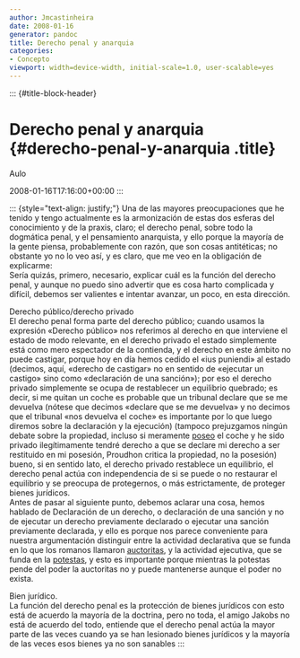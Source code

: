 ```yaml
---
author: Jmcastinheira
date: 2008-01-16
generator: pandoc
title: Derecho penal y anarquia
categories:
- Concepto
viewport: width=device-width, initial-scale=1.0, user-scalable=yes
---
```


::: {#title-block-header}
# Derecho penal y anarquia {#derecho-penal-y-anarquia .title}

Aulo

2008-01-16T17:16:00+00:00
:::

::: {style="text-align: justify;"}
Una de las mayores preocupaciones que he tenido y tengo actualmente es
la armonización de estas dos esferas del conocimiento y de la praxis,
claro; el derecho penal, sobre todo la dogmática penal, y el pensamiento
anarquista, y ello porque la mayoría de la gente piensa, probablemente
con razón, que son cosas antitéticas; no obstante yo no lo veo así, y es
claro, que me veo en la obligación de explicarme:\
Sería quizás, primero, necesario, explicar cuál es la función del
derecho penal, y aunque no puedo sino advertir que es cosa harto
complicada y difícil, debemos ser valientes e intentar avanzar, un poco,
en esta dirección.

Derecho público/derecho privado\
El derecho penal forma parte del derecho público; cuando usamos la
expresión «Derecho público» nos referimos al derecho en que interviene
el estado de modo relevante, en el derecho privado el estado simplemente
está como mero espectador de la contienda, y el derecho en este ámbito
no puede castigar, porque hoy en día hemos cedido el «ius puniendi» al
estado (decimos, aquí, «derecho de castigar» no en sentido de «ejecutar
un castigo» sino como «declaración de una sanción»); por eso el derecho
privado simplemente se ocupa de restablecer un equilibrio quebrado; es
decir, si me quitan un coche es probable que un tribunal declare que se
me devuelva (nótese que decimos «declare que se me devuelva» y no
decimos que el tribunal «nos devuelva el coche» es importante por lo que
luego diremos sobre la declaración y la ejecución) (tampoco prejuzgamos
ningún debate sobre la propiedad, incluso si meramente
[poseo](http://es.wikipedia.org/wiki/Posesi%C3%B3n) el coche y he sido
privado ilegítimamente tendré derecho a que se declare mi derecho a ser
restituido en mi posesión, Proudhon critica la propiedad, no la
posesión) bueno, si en sentido lato, el derecho privado restablece un
equilibrio, el derecho penal actúa con independencia de si se puede o no
restaurar el equilibrio y se preocupa de protegernos, o más
estrictamente, de proteger bienes jurídicos.\
Antes de pasar al siguiente punto, debemos aclarar una cosa, hemos
hablado de Declaración de un derecho, o declaración de una sanción y no
de ejecutar un derecho previamente declarado o ejecutar una sanción
previamente declarada, y ello es porque nos parece conveniente para
nuestra argumentación distinguir entre la actividad declarativa que se
funda en lo que los romanos llamaron
[auctoritas](http://es.wikipedia.org/wiki/Auctoritas), y la actividad
ejecutiva, que se funda en la
[potestas](http://es.wikipedia.org/wiki/Potestas), y esto es importante
porque mientras la potestas pende del poder la auctoritas no y puede
mantenerse aunque el poder no exista.

Bien jurídico.\
La función del derecho penal es la protección de bienes jurídicos con
esto está de acuerdo la mayoría de la doctrina, pero no toda, el amigo
Jakobs no está de acuerdo del todo, entiende que el derecho penal actúa
la mayor parte de las veces cuando ya se han lesionado bienes jurídicos
y la mayoría de las veces esos bienes ya no son sanables
:::
